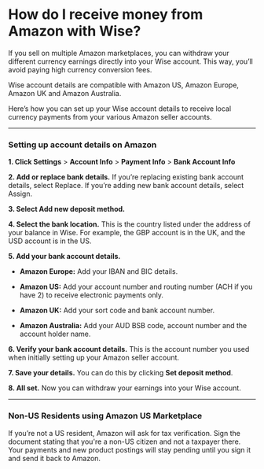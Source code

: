 # How do I receive money from Amazon with Wise?

If you sell on multiple Amazon marketplaces, you can withdraw your different currency earnings directly into your Wise account. This way, you’ll avoid paying high currency conversion fees.

Wise account details are compatible with Amazon US, Amazon Europe, Amazon UK and Amazon Australia. 

Here’s how you can set up your Wise account details to receive local currency payments from your various Amazon seller accounts. 

* * *

### Setting up account details on Amazon

 **1\. Click Settings** > **Account Info** > **Payment Info** > **Bank Account Info**

 **2\. Add or replace bank details.** If you’re replacing existing bank account details, select Replace. If you’re adding new bank account details, select Assign.

 **3\. Select Add new deposit method.**

 **4\. Select the bank location.** This is the country listed under the address of your balance in Wise. For example, the GBP account is in the UK, and the USD account is in the US.

 **5\. Add your bank account details.**

  *  **Amazon Europe:** Add your IBAN and BIC details.

  *  **Amazon US:** Add your account number and routing number (ACH if you have 2) to receive electronic payments only.

  *  **Amazon UK:** Add your sort code and bank account number.

  *  **Amazon Australia:** Add your AUD BSB code, account number and the account holder name. 




**6\. Verify your bank account details.** This is the account number you used when initially setting up your Amazon seller account.

 **7\. Save your details.** You can do this by clicking **Set deposit method**.

 **8\. All set.** Now you can withdraw your earnings into your Wise account.

* * *

### Non-US Residents using Amazon US Marketplace

If you’re not a US resident, Amazon will ask for tax verification. Sign the document stating that you're a non-US citizen and not a taxpayer there. Your payments and new product postings will stay pending until you sign it and send it back to Amazon.